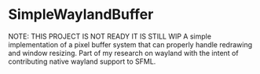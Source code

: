 # SimpleWaylandBuffer
NOTE: THIS PROJECT IS NOT READY IT IS STILL WIP
A simple implementation of a pixel buffer system that can properly handle redrawing and window resizing. Part of my research on wayland with the intent of contributing native wayland support to SFML.
